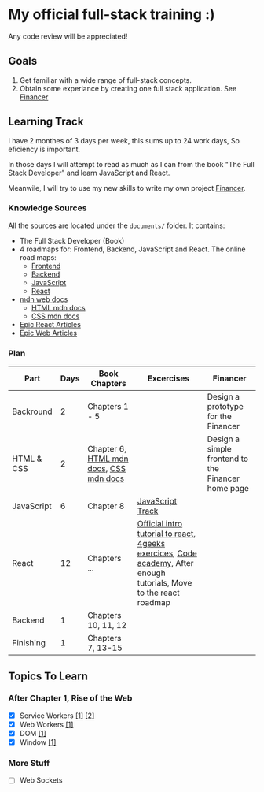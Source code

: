 # My official full-stack training :)
Any code review will be appreciated!

## Goals
1. Get familiar with a wide range of full-stack concepts.
1. Obtain some experiance by creating one full stack application. See [Financer](https://github.com/ben-sembira-1/Financer)

## Learning  Track
I have 2 monthes of 3 days per week, this sums up to 24 work days, So eficiency is important.

In those days I will attempt to read as much as I can from the book "The Full Stack Developer" and learn JavaScript and React.

Meanwile, I will try to use my new skills to write my own project [Financer](https://github.com/ben-sembira-1/Financer).

### Knowledge Sources
All the sources are located under the `documents/` folder. It contains:
- The Full Stack Developer (Book)
- 4 roadmaps for: Frontend, Backend, JavaScript and React.
The online road maps:
  - [Frontend](https://roadmap.sh/frontend)
  - [Backend](https://roadmap.sh/backend)
  - [JavaScript](https://roadmap.sh/javascript)
  - [React](https://roadmap.sh/react)
- [mdn web docs](https://developer.mozilla.org/en-US/)
  - [HTML mdn docs](https://developer.mozilla.org/en-US/docs/Learn/HTML)
  - [CSS mdn docs](https://developer.mozilla.org/en-US/docs/Learn/CSS/First_steps)
- [Epic React Articles](https://epicreact.dev/articles)
- [Epic Web Articles](https://www.epicweb.dev/)

### Plan

|Part|Days|Book Chapters|Excercises|Financer|
|-|-|-|-|-|
|Backround|2|Chapters 1 - 5||Design a prototype for the Financer|
|HTML & CSS|2|Chapter 6, [HTML mdn docs](https://developer.mozilla.org/en-US/docs/Learn/HTML), [CSS mdn docs](https://developer.mozilla.org/en-US/docs/Learn/CSS/First_steps)||Design a simple frontend to the Financer home page|
|JavaScript|6|Chapter 8|[JavaScript Track](https://exercism.org/tracks/javascript)||
|React|12|Chapters ...|[Official intro tutorial to react](https://reactjs.org/tutorial/tutorial.html), [4geeks exercices](https://github.com/4GeeksAcademy/react-tutorial-exercises), [Code academy](https://www.codecademy.com/learn/react-101), After enough tutorials, Move to the react roadmap||
|Backend|1|Chapters 10, 11, 12|||
|Finishing|1|Chapters 7, 13-15|||

## Topics To Learn
### After Chapter 1, Rise of the Web
- [x] Service Workers [[1]](https://developer.chrome.com/docs/workbox/service-worker-overview/) [[2]](https://developer.mozilla.org/en-US/docs/Web/API/Service_Worker_API)
- [x] Web Workers [[1]](https://developer.mozilla.org/en-US/docs/Web/API/Web_Workers_API/Using_web_workers)
- [x] DOM [[1]](https://developer.mozilla.org/en-US/docs/Web/API/Document_Object_Model/Introduction)
- [x] Window [[1]](https://developer.mozilla.org/en-US/docs/Web/API/Window)

### More Stuff
- [ ] Web Sockets
